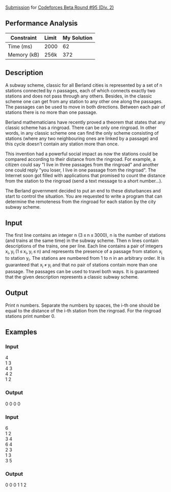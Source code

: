 [Submission](http://codeforces.com/contest/131/submission/45205648) for [Codeforces Beta Round #95 (Div. 2)](http://codeforces.com/contest/131)

## Performance Analysis
|  Constraint            | Limit    | My Solution |
| ----------------- |:------------- |:----------- |
| Time (ms)   | 2000          | 62          |
| Memory (kB) | 256k          | 372         |

## Description
A subway scheme, classic for all Berland cities is represented by a set of n stations connected by n passages, each of which connects exactly two stations and does not pass through any others. Besides, in the classic scheme one can get from any station to any other one along the passages. The passages can be used to move in both directions. Between each pair of stations there is no more than one passage.

Berland mathematicians have recently proved a theorem that states that any classic scheme has a ringroad. There can be only one ringroad. In other words, in any classic scheme one can find the only scheme consisting of stations (where any two neighbouring ones are linked by a passage) and this cycle doesn't contain any station more than once.

This invention had a powerful social impact as now the stations could be compared according to their distance from the ringroad. For example, a citizen could say "I live in three passages from the ringroad" and another one could reply "you loser, I live in one passage from the ringroad". The Internet soon got filled with applications that promised to count the distance from the station to the ringroad (send a text message to a short number...).

The Berland government decided to put an end to these disturbances and start to control the situation. You are requested to write a program that can determine the remoteness from the ringroad for each station by the city subway scheme.
## Input
The first line contains an integer n (3 ≤ n ≤ 3000), n is the number of stations (and trains at the same time) in the subway scheme. Then n lines contain descriptions of the trains, one per line. Each line contains a pair of integers x<sub>i</sub>, y<sub>i</sub> (1 ≤ x<sub>i</sub>, y<sub>i</sub> ≤ n) and represents the presence of a passage from station x<sub>i</sub> to station y<sub>i</sub>. The stations are numbered from 1 to n in an arbitrary order. It is guaranteed that x<sub>i</sub> ≠ y<sub>i</sub> and that no pair of stations contain more than one passage. The passages can be used to travel both ways. It is guaranteed that the given description represents a classic subway scheme.
## Output
Print n numbers. Separate the numbers by spaces, the i-th one should be equal to the distance of the i-th station from the ringroad. For the ringroad stations print number 0.
## Examples

### Input
4\
1 3\
4 3\
4 2\
1 2

### Output
0 0 0 0

### Input
6\
1 2\
3 4\
6 4\
2 3\
1 3\
3 5
### Output
0 0 0 1 1 2
